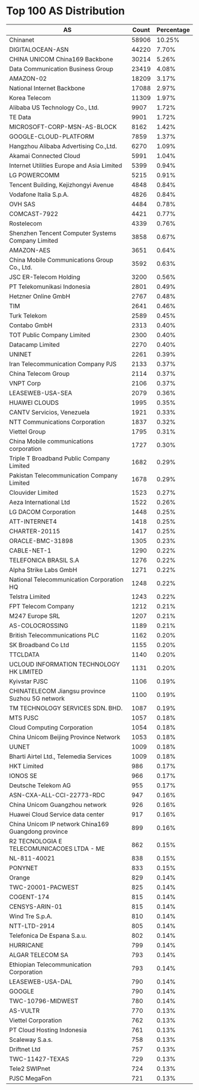 # Top 100 AS Distribution
| AS | Count | Percentage |
|----|----|----|
| Chinanet | 58906 | 10.25% |
| DIGITALOCEAN-ASN | 44220 | 7.70% |
| CHINA UNICOM China169 Backbone | 30214 | 5.26% |
| Data Communication Business Group | 23419 | 4.08% |
| AMAZON-02 | 18209 | 3.17% |
| National Internet Backbone | 17088 | 2.97% |
| Korea Telecom | 11309 | 1.97% |
| Alibaba US Technology Co., Ltd. | 9907 | 1.72% |
| TE Data | 9901 | 1.72% |
| MICROSOFT-CORP-MSN-AS-BLOCK | 8162 | 1.42% |
| GOOGLE-CLOUD-PLATFORM | 7859 | 1.37% |
| Hangzhou Alibaba Advertising Co.,Ltd. | 6270 | 1.09% |
| Akamai Connected Cloud | 5991 | 1.04% |
| Internet Utilities Europe and Asia Limited | 5399 | 0.94% |
| LG POWERCOMM | 5215 | 0.91% |
| Tencent Building, Kejizhongyi Avenue | 4848 | 0.84% |
| Vodafone Italia S.p.A. | 4826 | 0.84% |
| OVH SAS | 4484 | 0.78% |
| COMCAST-7922 | 4421 | 0.77% |
| Rostelecom | 4339 | 0.76% |
| Shenzhen Tencent Computer Systems Company Limited | 3858 | 0.67% |
| AMAZON-AES | 3651 | 0.64% |
| China Mobile Communications Group Co., Ltd. | 3592 | 0.63% |
| JSC ER-Telecom Holding | 3200 | 0.56% |
| PT Telekomunikasi Indonesia | 2801 | 0.49% |
| Hetzner Online GmbH | 2767 | 0.48% |
| TIM | 2641 | 0.46% |
| Turk Telekom | 2589 | 0.45% |
| Contabo GmbH | 2313 | 0.40% |
| TOT Public Company Limited | 2300 | 0.40% |
| Datacamp Limited | 2270 | 0.40% |
| UNINET | 2261 | 0.39% |
| Iran Telecommunication Company PJS | 2133 | 0.37% |
| China Telecom Group | 2114 | 0.37% |
| VNPT Corp | 2106 | 0.37% |
| LEASEWEB-USA-SEA | 2079 | 0.36% |
| HUAWEI CLOUDS | 1995 | 0.35% |
| CANTV Servicios, Venezuela | 1921 | 0.33% |
| NTT Communications Corporation | 1837 | 0.32% |
| Viettel Group | 1795 | 0.31% |
| China Mobile communications corporation | 1727 | 0.30% |
| Triple T Broadband Public Company Limited | 1682 | 0.29% |
| Pakistan Telecommunication Company Limited | 1678 | 0.29% |
| Clouvider Limited | 1523 | 0.27% |
| Aeza International Ltd | 1522 | 0.26% |
| LG DACOM Corporation | 1448 | 0.25% |
| ATT-INTERNET4 | 1418 | 0.25% |
| CHARTER-20115 | 1417 | 0.25% |
| ORACLE-BMC-31898 | 1305 | 0.23% |
| CABLE-NET-1 | 1290 | 0.22% |
| TELEFONICA BRASIL S.A | 1276 | 0.22% |
| Alpha Strike Labs GmbH | 1271 | 0.22% |
| National Telecommunication Corporation HQ | 1248 | 0.22% |
| Telstra Limited | 1243 | 0.22% |
| FPT Telecom Company | 1212 | 0.21% |
| M247 Europe SRL | 1207 | 0.21% |
| AS-COLOCROSSING | 1189 | 0.21% |
| British Telecommunications PLC | 1162 | 0.20% |
| SK Broadband Co Ltd | 1155 | 0.20% |
| TTCLDATA | 1140 | 0.20% |
| UCLOUD INFORMATION TECHNOLOGY HK LIMITED | 1131 | 0.20% |
| Kyivstar PJSC | 1106 | 0.19% |
| CHINATELECOM Jiangsu province Suzhou 5G network | 1100 | 0.19% |
| TM TECHNOLOGY SERVICES SDN. BHD. | 1087 | 0.19% |
| MTS PJSC | 1057 | 0.18% |
| Cloud Computing Corporation | 1054 | 0.18% |
| China Unicom Beijing Province Network | 1053 | 0.18% |
| UUNET | 1009 | 0.18% |
| Bharti Airtel Ltd., Telemedia Services | 1009 | 0.18% |
| HKT Limited | 986 | 0.17% |
| IONOS SE | 966 | 0.17% |
| Deutsche Telekom AG | 955 | 0.17% |
| ASN-CXA-ALL-CCI-22773-RDC | 947 | 0.16% |
| China Unicom Guangzhou network | 926 | 0.16% |
| Huawei Cloud Service data center | 917 | 0.16% |
| China Unicom IP network China169 Guangdong province | 899 | 0.16% |
| R2 TECNOLOGIA E TELECOMUNICACOES LTDA - ME | 862 | 0.15% |
| NL-811-40021 | 838 | 0.15% |
| PONYNET | 833 | 0.15% |
| Orange | 829 | 0.14% |
| TWC-20001-PACWEST | 825 | 0.14% |
| COGENT-174 | 815 | 0.14% |
| CENSYS-ARIN-01 | 815 | 0.14% |
| Wind Tre S.p.A. | 810 | 0.14% |
| NTT-LTD-2914 | 805 | 0.14% |
| Telefonica De Espana S.a.u. | 802 | 0.14% |
| HURRICANE | 799 | 0.14% |
| ALGAR TELECOM SA | 793 | 0.14% |
| Ethiopian Telecommunication Corporation | 793 | 0.14% |
| LEASEWEB-USA-DAL | 790 | 0.14% |
| GOOGLE | 790 | 0.14% |
| TWC-10796-MIDWEST | 780 | 0.14% |
| AS-VULTR | 770 | 0.13% |
| Viettel Corporation | 762 | 0.13% |
| PT Cloud Hosting Indonesia | 761 | 0.13% |
| Scaleway S.a.s. | 758 | 0.13% |
| Driftnet Ltd | 757 | 0.13% |
| TWC-11427-TEXAS | 729 | 0.13% |
| Tele2 SWIPnet | 724 | 0.13% |
| PJSC MegaFon | 721 | 0.13% |
